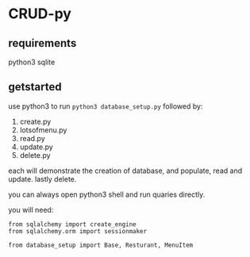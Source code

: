 # CRUD-py

## requirements 
python3
sqlite

## getstarted
use python3 to run ```python3 database_setup.py```
followed by:
1) create.py
2) lotsofmenu.py
3) read.py
4) update.py
5) delete.py

each will demonstrate the creation of database, and populate, read and update. lastly delete.

you can always open python3 shell and run quaries directly.

you will need: 
```
from sqlalchemy import create_engine
from sqlalchemy.orm import sessionmaker

from database_setup import Base, Resturant, MenuItem
```
